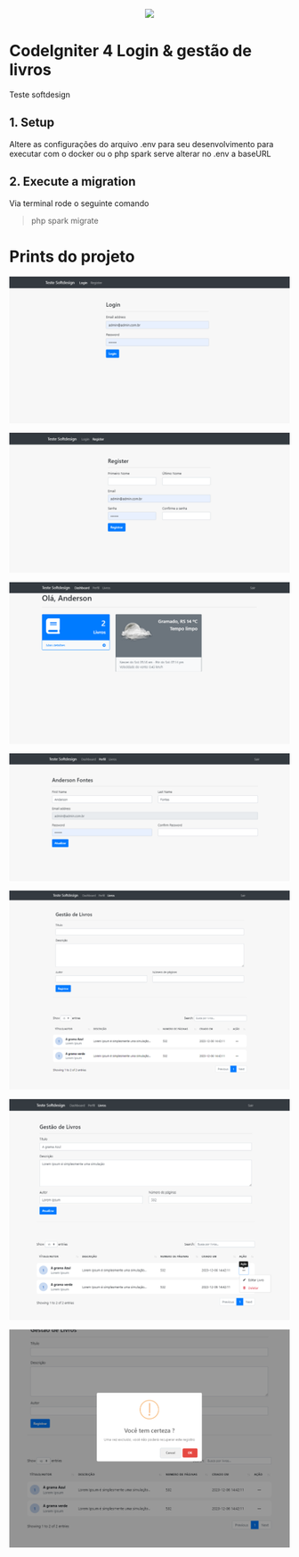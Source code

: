 <p align="center"><img src="https://www.codeigniter.com/user_guide/_static/ci-logo-text.svg"></p>

# CodeIgniter 4 Login & gestão de livros
Teste softdesign
## 1. Setup
Altere as configurações do arquivo .env para seu desenvolvimento
para executar com o docker ou o php spark serve alterar no .env a baseURL

## 2. Execute a migration
Via terminal rode o seguinte comando
> php spark migrate


# Prints do projeto

<p align="center"><img src="public/assets/imagens/prints/login.png"></p>
<p align="center"><img src="public/assets/imagens/prints/registro.png"></p>
<p align="center"><img src="public/assets/imagens/prints/dashboard.png"></p>
<p align="center"><img src="public/assets/imagens/prints/perfil.png"></p>
<p align="center"><img src="public/assets/imagens/prints/gestao-livros.png"></p>
<p align="center"><img src="public/assets/imagens/prints/editar-livro.png"></p>
<p align="center"><img src="public/assets/imagens/prints/delete-livro.png"></p>